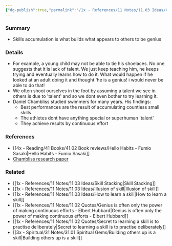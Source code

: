 ```yaml
---
{"dg-publish":true,"permalink":"/1x - References/11 Notes/11.03 Ideas/Genius versus skill accumulation/","title":"Genius versus skill accumulation","created":"2023-01-22T21:47:32.000+03:00","updated":"2024-02-14T20:18:31.741+03:00"}
---
```



### Summary
- Skills accumulation is what builds what appears to others to be genius

### Details
- For example, a young child may not be able to tie his shoelaces. No one suggests that it is lack of talent. We just keep teaching him, he keeps trying and eventually learns how to do it. What would happen if he looked at an adult doing it and thought 'he is a genius! i would never be able to do that!
- We often shoot ourselves in the foot by assuming a talent we see in others is due to 'talent' and so we dont even bother to try learning it.
- Daniel Chambliss studied swimmers for many years. His findings:
	- Best performances are the result of accumulating countless small skills
	- The athletes dont have anything special or superhuman 'talent'
	- They achieve results by continuous effort

### References
- [[4x - Reading/41 Books/41.02 Book reviews/Hello Habits - Fumio Sasaki\|Hello Habits - Fumio Sasaki]]
- [Chambliss research paper](https://academics.hamilton.edu/documents/themundanityofexcellence.pdf)

### Related
- [[1x - References/11 Notes/11.03 Ideas/Skill Stacking\|Skill Stacking]]
- [[1x - References/11 Notes/11.03 Ideas/Illusion of skill\|Illusion of skill]]
- [[1x - References/11 Notes/11.03 Ideas/How to learn a skill\|How to learn a skill]]
- [[1x - References/11 Notes/11.02 Quotes/Genius is often only the power of making continuous efforts - Elbert Hubbard\|Genius is often only the power of making continuous efforts - Elbert Hubbard]]
- [[1x - References/11 Notes/11.02 Quotes/Secret to learning a skill is to practise deliberately\|Secret to learning a skill is to practise deliberately]]
- [[3x - Spiritual/31 Notes/31.01 Spiritual Gems/Building others up is a skill\|Building others up is a skill]]